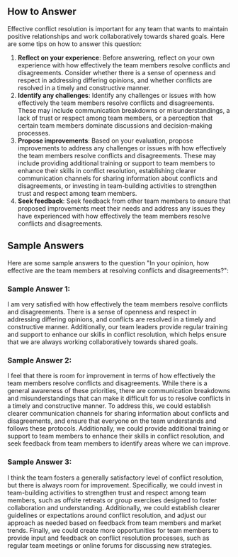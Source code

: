 

How to Answer
-------------

Effective conflict resolution is important for any team that wants to maintain positive relationships and work collaboratively towards shared goals. Here are some tips on how to answer this question:

1. **Reflect on your experience**: Before answering, reflect on your own experience with how effectively the team members resolve conflicts and disagreements. Consider whether there is a sense of openness and respect in addressing differing opinions, and whether conflicts are resolved in a timely and constructive manner.
2. **Identify any challenges**: Identify any challenges or issues with how effectively the team members resolve conflicts and disagreements. These may include communication breakdowns or misunderstandings, a lack of trust or respect among team members, or a perception that certain team members dominate discussions and decision-making processes.
3. **Propose improvements**: Based on your evaluation, propose improvements to address any challenges or issues with how effectively the team members resolve conflicts and disagreements. These may include providing additional training or support to team members to enhance their skills in conflict resolution, establishing clearer communication channels for sharing information about conflicts and disagreements, or investing in team-building activities to strengthen trust and respect among team members.
4. **Seek feedback**: Seek feedback from other team members to ensure that proposed improvements meet their needs and address any issues they have experienced with how effectively the team members resolve conflicts and disagreements.

Sample Answers
--------------

Here are some sample answers to the question "In your opinion, how effective are the team members at resolving conflicts and disagreements?":

### Sample Answer 1:

I am very satisfied with how effectively the team members resolve conflicts and disagreements. There is a sense of openness and respect in addressing differing opinions, and conflicts are resolved in a timely and constructive manner. Additionally, our team leaders provide regular training and support to enhance our skills in conflict resolution, which helps ensure that we are always working collaboratively towards shared goals.

### Sample Answer 2:

I feel that there is room for improvement in terms of how effectively the team members resolve conflicts and disagreements. While there is a general awareness of these priorities, there are communication breakdowns and misunderstandings that can make it difficult for us to resolve conflicts in a timely and constructive manner. To address this, we could establish clearer communication channels for sharing information about conflicts and disagreements, and ensure that everyone on the team understands and follows these protocols. Additionally, we could provide additional training or support to team members to enhance their skills in conflict resolution, and seek feedback from team members to identify areas where we can improve.

### Sample Answer 3:

I think the team fosters a generally satisfactory level of conflict resolution, but there is always room for improvement. Specifically, we could invest in team-building activities to strengthen trust and respect among team members, such as offsite retreats or group exercises designed to foster collaboration and understanding. Additionally, we could establish clearer guidelines or expectations around conflict resolution, and adjust our approach as needed based on feedback from team members and market trends. Finally, we could create more opportunities for team members to provide input and feedback on conflict resolution processes, such as regular team meetings or online forums for discussing new strategies.
